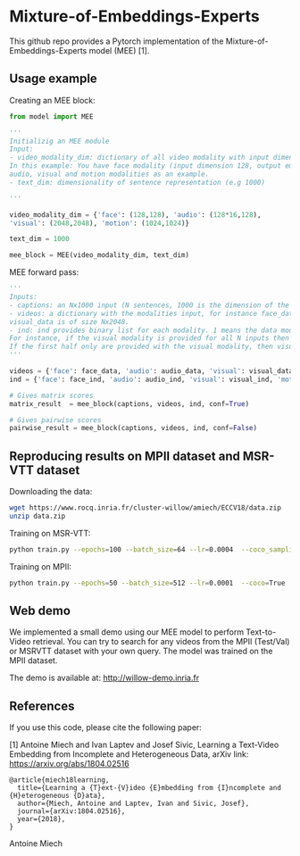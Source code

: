 # Mixture-of-Embeddings-Experts

This github repo provides a Pytorch implementation of the Mixture-of-Embeddings-Experts model (MEE) [1].

## Usage example

Creating an MEE block:

```python
from model import MEE

'''
Initializig an MEE module
Input:
- video_modality_dim: dictionary of all video modality with input dimension and output embedding dimension.
In this example: You have face modality (input dimension 128, output embedding dimension 128), 
audio, visual and motion modalities as an example.
- text_dim: dimensionality of sentence representation (e.g 1000)

'''

video_modality_dim = {'face': (128,128), 'audio': (128*16,128),
'visual': (2048,2048), 'motion': (1024,1024)}

text_dim = 1000

mee_block = MEE(video_modality_dim, text_dim)

```

MEE forward pass:

```python
'''
Inputs:
- captions: an Nx1000 input (N sentences, 1000 is the dimension of the sentences)
- videos: a dictionary with the modalities input, for instance face_data is of size Nx128 or
visual_data is of size Nx2048.
- ind: ind provides binary list for each modality. 1 means the data modality is provided and 0 means the data is not provided.
For instance, if the visual modality is provided for all N inputs then visual_ind = np.ones((N)).
If the first half only are provided with the visual modality, then visual_ind = np.concatenate((np.ones((N/2)),np.zeros((N/2)), axis=0).
'''

videos = {'face': face_data, 'audio': audio_data, 'visual': visual_data, 'motion': motion_data}
ind = {'face': face_ind, 'audio': audio_ind, 'visual': visual_ind, 'motion': motion_ind}

# Gives matrix scores
matrix_result  = mee_block(captions, videos, ind, conf=True)

# Gives pairwise scores
pairwise_result = mee_block(captions, videos, ind, conf=False)
```


## Reproducing results on MPII dataset and MSR-VTT dataset

Downloading the data:

```bash
wget https://www.rocq.inria.fr/cluster-willow/amiech/ECCV18/data.zip
unzip data.zip
```


Training on MSR-VTT:

```bash
python train.py --epochs=100 --batch_size=64 --lr=0.0004  --coco_sampling_rate=0.5 --MSRVTT=True --coco=True
```

Training on MPII:

```bash
python train.py --epochs=50 --batch_size=512 --lr=0.0001  --coco=True
```

## Web demo
We implemented a small demo using our MEE model to perform Text-to-Video retrieval.
You can try to search for any videos from the MPII (Test/Val) or MSRVTT dataset with your 
own query. The model was trained on the MPII dataset.

The demo is available at: http://willow-demo.inria.fr

## References

If you use this code, please cite the following paper:

[1] Antoine Miech and Ivan Laptev and Josef Sivic, Learning a Text-Video Embedding from Incomplete and Heterogeneous Data, arXiv link: https://arxiv.org/abs/1804.02516
```
@article{miech18learning,
  title={Learning a {T}ext-{V}ideo {E}mbedding from {I}ncomplete and {H}eterogeneous {D}ata},
  author={Miech, Antoine and Laptev, Ivan and Sivic, Josef},
  journal={arXiv:1804.02516},
  year={2018},
}
```



Antoine Miech
